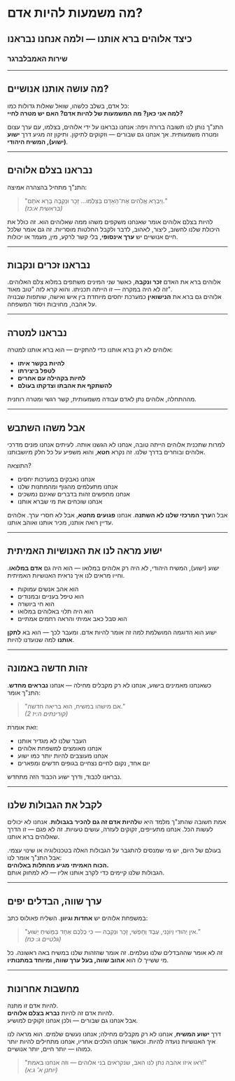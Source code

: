 # מה משמעות להיות אדם?

## כיצד אלוהים ברא אותנו — ולמה אנחנו נבראנו

### שירות האמבלברגר

---

## מה עושה אותנו אנושיים?

כל אדם, בשלב כלשהו, שואל שאלות גדולות כמו:  
**למה אני כאן? מה המשמעות של להיות אדם? האם יש מטרה לחיי?**

התנ"ך נותן לנו תשובה ברורה ויפה: אנחנו נבראנו על ידי אלוהים, בצלמו, עם ערך עצום ומטרה משמעותית. אך אנחנו גם שבורים — וזקוקים לתיקון. ותיקון זה מגיע דרך **ישוע (ישוע), המשיח היהודי**.

---

## נבראנו בצלם אלוהים

התנ"ך מתחיל בהצהרה אמיצה:

> "וַיִּבְרָא אֱלֹהִים אֶת־הָאָדָם בְּצַלְמוֹ... זָכָר וּנְקֵבָה בָּרָא אֹתָם."  
> _(בראשית א:כז)_

להיות בצלם אלוהים אומר שאנחנו משקפים משהו ממה שאלוהים הוא. זה כולל את היכולת שלנו לחשוב, ליצור, לאהוב, לדבר ולקבל החלטות מוסריות. זה גם אומר שלכל חיים אנושיים יש **ערך אינסופי**, בלי קשר לרקע, מין, מעמד או יכולות.

---

## נבראנו זכרים ונקבות

אלוהים ברא את האדם **זכר ונקבה**, כאשר שני המינים משתפים במלוא צלם האלוהים. זה לא היה במקרה — זו הייתה תכניתו. והוא קרא לזה "טוב מאוד".  
אלוהים גם ברא את **הנישואין** כמערכת יחסים מיוחדת בין איש ואישה, שותפות שבנויה על אהבה, מחויבות ויסוד המשפחה.

---

## נבראנו למטרה

אלוהים לא רק ברא אותנו כדי להתקיים — הוא ברא אותנו למטרה:

- **להיות בקשר איתו**
- **לטפל ביצירתו**
- **לחיות בקהילה עם אחרים**
- **להשתקף את אהבתו וצדקתו בעולם**

מההתחלה, אלוהים נתן לאדם עבודה משמעותית, קשר רגשי ומטרה רוחנית.

---

## אבל משהו השתבש

למרות שתכנית אלוהים הייתה טובה, אנחנו לא הגשנו אותה. לעיתים אנחנו פונים מדרכי אלוהים ובוחרים בדרך שלנו. זה נקרא **חטא**, והוא משפיע על כל חלק מיושבותנו.

התוצאה?

- אנחנו נאבקים במערכות יחסים
- אנחנו מתעלמים מהגוף ומהמתנות שלנו
- אנחנו מחפשים זהות בדברים שאינם נמשכים
- אנחנו שוכחים את מי שברא אותנו

אבל ה**ערך המרכזי שלנו לא השתנה**. אנחנו **פגועים מחטא**, אבל לא חסרי ערך. אלוהים עדיין רואה אותנו, מכיר אותנו ואוהב אותנו.

---

## ישוע מראה לנו את האנושיות האמיתית

ישוע (ישוע), המשיח היהודי, לא היה רק אלוהים במלואו — הוא היה גם **אדם במלואו**. וחייו מראים לנו איך נראית האנושיות האמיתית.

- הוא אהב אנשים עמוקות
- הוא טיפל בעניים ובמנודים
- הוא חי ביושרה
- הוא היה תלוי באלוהים במלואו
- הוא סבל כאב אמיתי והראה רחמים אמתיים

ישוע הוא הדוגמה המושלמת למה זה אומר להיות אדם. ומעבר לכך — הוא בא **לתקן אותנו** למה שנועדנו להיות.

---

## זהות חדשה באמונה

כשאנחנו מאמינים בישוע, אנחנו לא רק מקבלים מחילה — אנחנו **נבראים מחדש**. התנ"ך אומר:

> "אם מישהו במשיח, הוא בריאה חדשה."  
> _(2 קורינתים ה:יז)_

זאת אומרת:

- העבר שלנו לא מגדיר אותנו
- אנחנו מאומצים למשפחת אלוהים
- אנחנו מעוצבים להיות יותר כמו ישוע
- יום אחד, נקום לחיים נצחיים בגופים חדשים ומפארים

נבראנו לכבוד, ודרך ישוע הכבוד הזה מתחדש.

---

## לקבל את הגבולות שלנו

אמת חשובה שהתנ"ך מלמד היא ש**להיות אדם זה גם להכיר בגבולות**. אנחנו לא יכולים לעשות הכל. אנחנו מתעייפים, זקוקים לעזרה, עושים טעויות. זה לא פגם — זו הדרך שאלוהים ברא אותנו.

בעולם של היום, יש מי שמנסים להתגבר על הגבולות האלה בטכנולוגיה או שינוי עצמי. אבל התנ"ך אומר לנו:  
**הכוח האמיתי מגיע מהתלות באלוהים.**  
הגבולות שלנו קיימים כדי לקרב אותנו אליו — לא למחוק אותם.

---

## ערך שווה, הבדלים יפים

במשפחת אלוהים יש **אחדות וגיוון**. השליח פאולוס כתב:

> "אין יְהוּדִי וְיוֹנָנִי, עֶבֶד וְחָפְשִׁי, זָכָר וּנְקֵבָה — כִּי כֻּלְּכֶם אֶחָד בַּמָּשִׁיחַ יֵשׁוּעַ."  
> _(גלטיים ג: כח)_

זה לא אומר שההבדלים שלנו נעלמים. זה אומר שהזהות שלנו במשיח באה ראשונה. כל מי ששייך לו הוא **אהוב שווה, בעל ערך שווה, ומיוחד במתנותיו**.

---

## מחשבות אחרונות

להיות אדם זו מתנה.  
להיות אדם זה להיות **נברא בצלם אלוהים**.  
אבל אנחנו גם שבורים — ולכן אנחנו זקוקים למושיע.

דרך **ישוע המשיח**, אנחנו לא רק מקבלים מחילה; אנחנו נעשים שלמים. הוא מראה לנו איך האנושיות נועדה להיות. וכאשר אנחנו הולכים אחריו, אנחנו מתחילים להיות יותר כמוהו — יותר חיים, יותר אנושיים.

> "ראו איזו אהבה נתן לנו האב, שנקראים בני אלוהים — וזה אנחנו באמת!"  
> _(יוחנן א' ג:א)_

